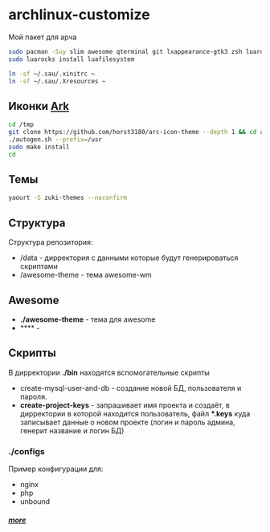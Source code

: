 # archlinux-customize
Мой пакет для арча

```bash
sudo pacman -Suy slim awesome qterminal git lxappearance-gtk3 zsh luarocks sudo nginx php gnome-keyring volumeicon polkit-gnome
sudo luarocks install luafilesystem

ln -sf ~/.sau/.xinitrc ~
ln -sf ~/.sau/.Xresources ~
```

## Иконки [Ark](https://github.com/horst3180/arc-icon-theme#installation)
```bash
cd /tmp 
git clone https://github.com/horst3180/arc-icon-theme --depth 1 && cd arc-icon-theme
./autogen.sh --prefix=/usr
sudo make install
cd
``` 
## Темы
```bash
yaourt -S zuki-themes --noconfirm
```

## Структура
Структура репозитория:
 - /data - дирректория с данными которые будут генерироваться скриптами
 - /awesome-theme - тема awesome-wm 


## Awesome
 - **./awesome-theme** - тема для awesome
 - **** - 
 
## Скрипты
В дирректории **./bin** находятся вспомогательные скрипты
 - create-mysql-user-and-db - создание новой БД, пользователя и пароля.
 - **create-project-keys** - запрашивает имя проекта и создаёт, в дирректории в которой находится пользователь, файл **\*.keys** куда записывает данные о новом проекте (логин и пароль админа, генерит название и логин БД)  

### ./configs
Пример конфигурации для: 
 - nginx
 - php
 - unbound


##### [more](http://sollus-soft.blogspot.com/2017/03/awesome-wm-4.html)
